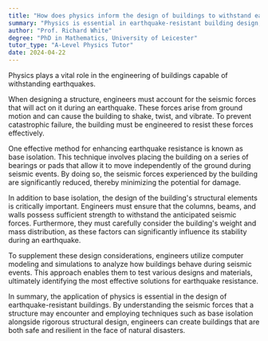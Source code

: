 ```yaml
---
title: "How does physics inform the design of buildings to withstand earthquakes?"
summary: "Physics is essential in earthquake-resistant building design, helping engineers create structures that can endure seismic forces and enhance safety during tremors."
author: "Prof. Richard White"
degree: "PhD in Mathematics, University of Leicester"
tutor_type: "A-Level Physics Tutor"
date: 2024-04-22
---
```


Physics plays a vital role in the engineering of buildings capable of withstanding earthquakes.

When designing a structure, engineers must account for the seismic forces that will act on it during an earthquake. These forces arise from ground motion and can cause the building to shake, twist, and vibrate. To prevent catastrophic failure, the building must be engineered to resist these forces effectively.

One effective method for enhancing earthquake resistance is known as base isolation. This technique involves placing the building on a series of bearings or pads that allow it to move independently of the ground during seismic events. By doing so, the seismic forces experienced by the building are significantly reduced, thereby minimizing the potential for damage.

In addition to base isolation, the design of the building's structural elements is critically important. Engineers must ensure that the columns, beams, and walls possess sufficient strength to withstand the anticipated seismic forces. Furthermore, they must carefully consider the building's weight and mass distribution, as these factors can significantly influence its stability during an earthquake.

To supplement these design considerations, engineers utilize computer modeling and simulations to analyze how buildings behave during seismic events. This approach enables them to test various designs and materials, ultimately identifying the most effective solutions for earthquake resistance.

In summary, the application of physics is essential in the design of earthquake-resistant buildings. By understanding the seismic forces that a structure may encounter and employing techniques such as base isolation alongside rigorous structural design, engineers can create buildings that are both safe and resilient in the face of natural disasters.
    